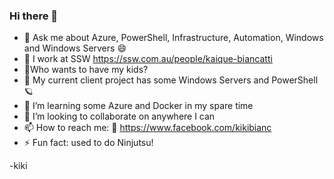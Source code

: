 ### Hi there 👋

- 💬 Ask me about Azure, PowerShell, Infrastructure, Automation, Windows and Windows Servers 😄
- 🏃 I work at SSW https://ssw.com.au/people/kaique-biancatti
- 👩‍Who wants to have my kids?
- 🔭 My current client project has some Windows Servers and PowerShell 🪐
- 🌱 I’m learning some Azure and Docker in my spare time
- 👯 I’m looking to collaborate on anywhere I can
- 📫 How to reach me: 🐤 https://www.facebook.com/kikibianc
- ⚡ Fun fact: used to do Ninjutsu!

-kiki
